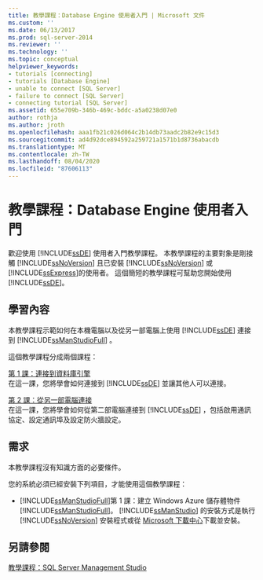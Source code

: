 ```yaml
---
title: 教學課程：Database Engine 使用者入門 | Microsoft 文件
ms.custom: ''
ms.date: 06/13/2017
ms.prod: sql-server-2014
ms.reviewer: ''
ms.technology: ''
ms.topic: conceptual
helpviewer_keywords:
- tutorials [connecting]
- tutorials [Database Engine]
- unable to connect [SQL Server]
- failure to connect [SQL Server]
- connecting tutorial [SQL Server]
ms.assetid: 655e709b-346b-469c-bddc-a5a0238d07e0
author: rothja
ms.author: jroth
ms.openlocfilehash: aaa1fb21c026d064c2b14db73aadc2b82e9c15d3
ms.sourcegitcommit: ad4d92dce894592a259721a1571b1d8736abacdb
ms.translationtype: MT
ms.contentlocale: zh-TW
ms.lasthandoff: 08/04/2020
ms.locfileid: "87606113"
---
```

# <a name="tutorial-getting-started-with-the-database-engine"></a>教學課程：Database Engine 使用者入門
  歡迎使用 [!INCLUDE[ssDE](../includes/ssde-md.md)] 使用者入門教學課程。 本教學課程的主要對象是剛接觸 [!INCLUDE[ssNoVersion](../includes/ssnoversion-md.md)] 且已安裝 [!INCLUDE[ssNoVersion](../includes/ssnoversion-md.md)] 或 [!INCLUDE[ssExpress](../includes/ssexpress-md.md)]的使用者。 這個簡短的教學課程可幫助您開始使用 [!INCLUDE[ssDE](../includes/ssde-md.md)]。  
  
## <a name="what-you-will-learn"></a>學習內容  
 本教學課程示範如何在本機電腦以及從另一部電腦上使用 [!INCLUDE[ssDE](../includes/ssde-md.md)] 連接到 [!INCLUDE[ssManStudioFull](../includes/ssmanstudiofull-md.md)] 。  
  
 這個教學課程分成兩個課程：  
  
 [第 1 課：連接到資料庫引擎](lesson-1-connecting-to-the-database-engine.md)  
 在這一課，您將學會如何連接到 [!INCLUDE[ssDE](../includes/ssde-md.md)] 並讓其他人可以連接。  
  
 [第 2 課：從另一部電腦連接](lesson-2-connecting-from-another-computer.md)  
 在這一課，您將學會如何從第二部電腦連接到 [!INCLUDE[ssDE](../includes/ssde-md.md)] ，包括啟用通訊協定、設定通訊埠及設定防火牆設定。  
  
## <a name="requirements"></a>需求  
 本教學課程沒有知識方面的必要條件。  
  
 您的系統必須已經安裝下列項目，才能使用這個教學課程：  
  
-   [!INCLUDE[ssManStudioFull](../includes/ssmanstudiofull-md.md)]第 1 課：建立 Windows Azure 儲存體物件[!INCLUDE[ssManStudioFull](../includes/ssmanstudiofull-md.md)]。 [!INCLUDE[ssManStudio](../includes/ssmanstudio-md.md)] 的安裝方式是執行 [!INCLUDE[ssNoVersion](../includes/ssnoversion-md.md)] 安裝程式或從 [Microsoft 下載中心](https://go.microsoft.com/fwlink/?LinkId=144346)下載並安裝。  
  
## <a name="see-also"></a>另請參閱  
 [教學課程：SQL Server Management Studio](../ssms/tutorials/tutorial-sql-server-management-studio.md)  
  
  

